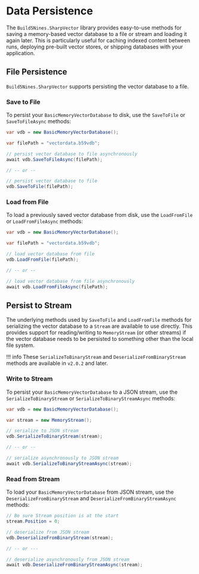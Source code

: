 # Data Persistence

The `Build5Nines.SharpVector` library provides easy-to-use methods for saving a memory-based vector database to a file or stream and loading it again later. This is particularly useful for caching indexed content between runs, deploying pre-built vector stores, or shipping databases with your application.

## File Persistence

`Build5Nines.SharpVector` supports persisting the vector database to a file.

### Save to File

To persist your `BasicMemoryVectorDatabase` to disk, use the `SaveToFile` or `SaveToFileAsync` methods:

```csharp
var vdb = new BasicMemoryVectorDatabase();

var filePath = "vectordata.b59vdb";

// persist vector database to file asynchronously
await vdb.SaveToFileAsync(filePath);

// -- or --

// persist vector database to file
vdb.SaveToFile(filePath);
```

### Load from File

To load a previously saved vector database from disk, use the `LoadFromFile` or `LoadFromFileAsync` methods:

```csharp
var vdb = new BasicMemoryVectorDatabase();

var filePath = "vectordata.b59vdb";

// load vector database from file
vdb.LoadFromFile(filePath);

// -- or --

// load vector database from file asynchronously
await vdb.LoadFromFileAsync(filePath);
```

## Persist to Stream

The underlying methods used by `SaveToFile` and `LoadFromFile` methods for serializing the vector database to a `Stream` are available to use directly. This provides support for reading/writing to `MemoryStream` (or other streams) if the vector database needs to be persisted to something other than the local file system.

!!! info
    These `SerializeToBinaryStream` and `DeserializeFromBinaryStream` methods are available in `v2.0.2` and later.

### Write to Stream

To persist your `BasicMemoryVectorDatabase` to a JSON stream, use the `SerializeToBinaryStream` or `SerializeToBinaryStreamAsync` methods:

```csharp
var vdb = new BasicMemoryVectorDatabase();

var stream = new MemoryStream();

// serialize to JSON stream
vdb.SerializeToBinaryStream(stream);

// -- or --

// serialize asynchronously to JSON stream
await vdb.SerializeToBinaryStreamAsync(stream);
```

### Read from Stream

To load your `BasicMemoryVectorDatabase` from JSON stream, use the `DeserializeFromBinaryStream` and `DeserializeFromBinaryStreamAsync` methods:

```csharp
// Be sure Stream position is at the start
stream.Position = 0;

// deserialize from JSON stream
vdb.DeserializeFromBinaryStream(stream);

// -- or ---

// deserialize asynchronously from JSON stream
await vdb.DeserializeFromBinaryStreamAsync(stream);
```
